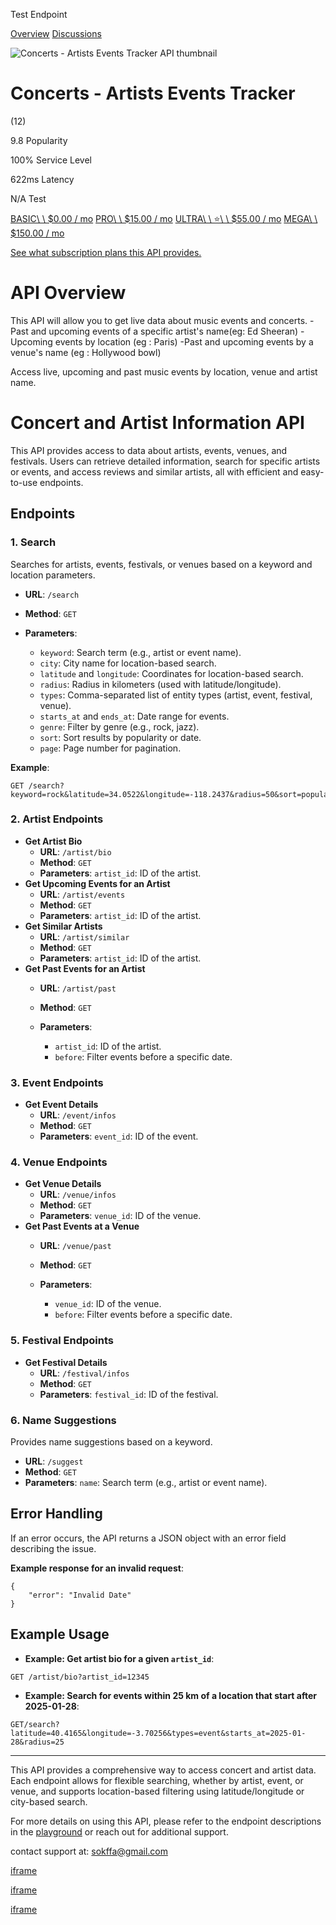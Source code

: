 Test Endpoint

[Overview](https://rapidapi.com/s.mahmoud97/api/concerts-artists-events-tracker) [Discussions](https://rapidapi.com/s.mahmoud97/api/concerts-artists-events-tracker/discussions)

![Concerts - Artists Events Tracker API thumbnail](https://rapidapi.com/hub/_next/image?url=https%3A%2F%2Frapidapi-prod-apis.s3.amazonaws.com%2F484b9325-41cd-4310-b104-617f22f5d175.png&w=3840&q=75)

# Concerts - Artists Events Tracker

(12)

9.8 Popularity

100% Service Level

622ms Latency

N/A Test

[BASIC\\
\\
$0.00 / mo](https://rapidapi.com/s.mahmoud97/api/concerts-artists-events-tracker/pricing) [PRO\\
\\
$15.00 / mo](https://rapidapi.com/s.mahmoud97/api/concerts-artists-events-tracker/pricing) [ULTRA\\
\\
⭐️\\
\\
$55.00 / mo](https://rapidapi.com/s.mahmoud97/api/concerts-artists-events-tracker/pricing) [MEGA\\
\\
$150.00 / mo](https://rapidapi.com/s.mahmoud97/api/concerts-artists-events-tracker/pricing)

[See what subscription plans this API provides.](https://rapidapi.com/s.mahmoud97/api/concerts-artists-events-tracker/pricing)

# API Overview

This API will allow you to get live data about music events and concerts.
-Past and upcoming events of a specific artist's name(eg: Ed Sheeran)
-Upcoming events by location (eg : Paris)
-Past and upcoming events by a venue's name (eg : Hollywood bowl)

Access live, upcoming and past music events by location, venue and artist name.

# Concert and Artist Information API

This API provides access to data about artists, events, venues, and festivals. Users can retrieve detailed information, search for specific artists or events, and access reviews and similar artists, all with efficient and easy-to-use endpoints.

## Endpoints

### 1\. Search

Searches for artists, events, festivals, or venues based on a keyword and location parameters.

- **URL**: `/search`
- **Method**: `GET`
- **Parameters**:

  - `keyword`: Search term (e.g., artist or event name).
  - `city`: City name for location-based search.
  - `latitude` and `longitude`: Coordinates for location-based search.
  - `radius`: Radius in kilometers (used with latitude/longitude).
  - `types`: Comma-separated list of entity types (artist, event, festival, venue).
  - `starts_at` and `ends_at`: Date range for events.
  - `genre`: Filter by genre (e.g., rock, jazz).
  - `sort`: Sort results by popularity or date.
  - `page`: Page number for pagination.

**Example**:

```
GET /search?keyword=rock&latitude=34.0522&longitude=-118.2437&radius=50&sort=popularity

```

### 2\. Artist Endpoints

- **Get Artist Bio**
  - **URL**: `/artist/bio`
  - **Method**: `GET`
  - **Parameters**: `artist_id`: ID of the artist.
- **Get Upcoming Events for an Artist**
  - **URL**: `/artist/events`
  - **Method**: `GET`
  - **Parameters**: `artist_id`: ID of the artist.
- **Get Similar Artists**
  - **URL**: `/artist/similar`
  - **Method**: `GET`
  - **Parameters**: `artist_id`: ID of the artist.
- **Get Past Events for an Artist**
  - **URL**: `/artist/past`
  - **Method**: `GET`
  - **Parameters**:

    - `artist_id`: ID of the artist.
    - `before`: Filter events before a specific date.

### 3\. Event Endpoints

- **Get Event Details**
  - **URL**: `/event/infos`
  - **Method**: `GET`
  - **Parameters**: `event_id`: ID of the event.

### 4\. Venue Endpoints

- **Get Venue Details**
  - **URL**: `/venue/infos`
  - **Method**: `GET`
  - **Parameters**: `venue_id`: ID of the venue.
- **Get Past Events at a Venue**
  - **URL**: `/venue/past`
  - **Method**: `GET`
  - **Parameters**:

    - `venue_id`: ID of the venue.
    - `before`: Filter events before a specific date.

### 5\. Festival Endpoints

- **Get Festival Details**
  - **URL**: `/festival/infos`
  - **Method**: `GET`
  - **Parameters**: `festival_id`: ID of the festival.

### 6\. Name Suggestions

Provides name suggestions based on a keyword.

- **URL**: `/suggest`
- **Method**: `GET`
- **Parameters**: `name`: Search term (e.g., artist or event name).

## Error Handling

If an error occurs, the API returns a JSON object with an error field describing the issue.

**Example response for an invalid request**:

```
{
    "error": "Invalid Date"
}

```

## Example Usage

- **Example: Get artist bio for a given `artist_id`**:


```
GET /artist/bio?artist_id=12345

```

- **Example: Search for events within 25 km of a location that start after 2025-01-28**:


```
GET/search?latitude=40.4165&longitude=-3.70256&types=event&starts_at=2025-01-28&radius=25

```


* * *

This API provides a comprehensive way to access concert and artist data. Each endpoint allows for flexible searching, whether by artist, event, or venue, and supports location-based filtering using latitude/longitude or city-based search.

For more details on using this API, please refer to the endpoint descriptions in the [playground](https://rapidapi.com/s.mahmoud97/api/concerts-artists-events-tracker/playground/apiendpoint_b1f337ae-a5d8-4213-a527-e227a878f1e1) or reach out for additional support.

contact support at: [sokffa@gmail.com](mailto:sokffa@gmail.com)

[iframe](https://www.google.com/recaptcha/api2/anchor?ar=1&k=6LcBAiIlAAAAAH7OT1u0VP9-UYl9A5NThSLwT7Wj&co=aHR0cHM6Ly9yYXBpZGFwaS5jb206NDQz&hl=en&v=hbAq-YhJxOnlU-7cpgBoAJHb&size=invisible&cb=uutz6qr90aul)

[iframe](https://www.google.com/recaptcha/api2/anchor?ar=1&k=6LcBAiIlAAAAAH7OT1u0VP9-UYl9A5NThSLwT7Wj&co=aHR0cHM6Ly9yYXBpZGFwaS5jb206NDQz&hl=en&v=hbAq-YhJxOnlU-7cpgBoAJHb&size=invisible&cb=r1337p1uut5c)

[iframe](https://www.google.com/recaptcha/api2/anchor?ar=1&k=6LcBAiIlAAAAAH7OT1u0VP9-UYl9A5NThSLwT7Wj&co=aHR0cHM6Ly9yYXBpZGFwaS5jb206NDQz&hl=en&v=hbAq-YhJxOnlU-7cpgBoAJHb&size=invisible&cb=8gnrtprpn7ez)